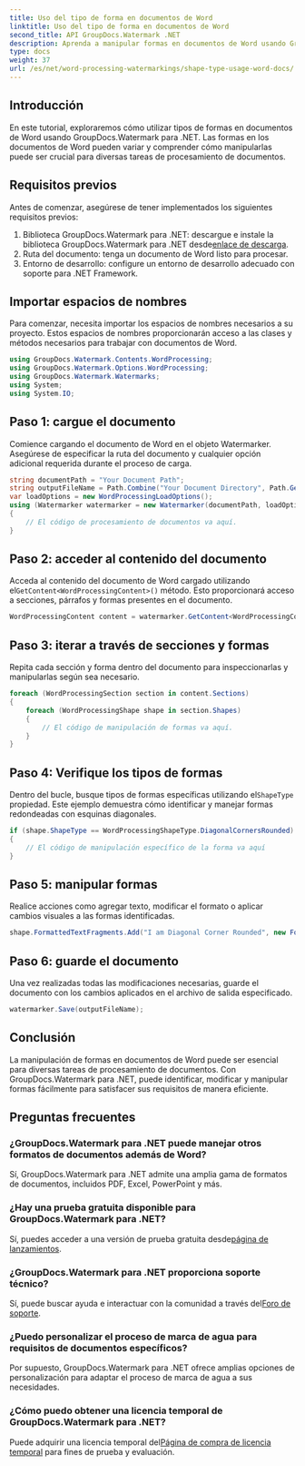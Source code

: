 ```yaml
---
title: Uso del tipo de forma en documentos de Word
linktitle: Uso del tipo de forma en documentos de Word
second_title: API GroupDocs.Watermark .NET
description: Aprenda a manipular formas en documentos de Word usando GroupDocs.Watermark para .NET. Este tutorial proporciona orientación para el procesamiento eficiente de documentos.
type: docs
weight: 37
url: /es/net/word-processing-watermarkings/shape-type-usage-word-docs/
---
```

## Introducción
En este tutorial, exploraremos cómo utilizar tipos de formas en documentos de Word usando GroupDocs.Watermark para .NET. Las formas en los documentos de Word pueden variar y comprender cómo manipularlas puede ser crucial para diversas tareas de procesamiento de documentos.
## Requisitos previos
Antes de comenzar, asegúrese de tener implementados los siguientes requisitos previos:
1.  Biblioteca GroupDocs.Watermark para .NET: descargue e instale la biblioteca GroupDocs.Watermark para .NET desde[enlace de descarga](https://releases.groupdocs.com/Watermark/net/).
2. Ruta del documento: tenga un documento de Word listo para procesar.
3. Entorno de desarrollo: configure un entorno de desarrollo adecuado con soporte para .NET Framework.

## Importar espacios de nombres
Para comenzar, necesita importar los espacios de nombres necesarios a su proyecto. Estos espacios de nombres proporcionarán acceso a las clases y métodos necesarios para trabajar con documentos de Word.
```csharp
using GroupDocs.Watermark.Contents.WordProcessing;
using GroupDocs.Watermark.Options.WordProcessing;
using GroupDocs.Watermark.Watermarks;
using System;
using System.IO;
```
## Paso 1: cargue el documento
Comience cargando el documento de Word en el objeto Watermarker. Asegúrese de especificar la ruta del documento y cualquier opción adicional requerida durante el proceso de carga.
```csharp
string documentPath = "Your Document Path";
string outputFileName = Path.Combine("Your Document Directory", Path.GetFileName(documentPath));
var loadOptions = new WordProcessingLoadOptions();
using (Watermarker watermarker = new Watermarker(documentPath, loadOptions))
{
    // El código de procesamiento de documentos va aquí.
}
```
## Paso 2: acceder al contenido del documento
 Acceda al contenido del documento de Word cargado utilizando el`GetContent<WordProcessingContent>()` método. Esto proporcionará acceso a secciones, párrafos y formas presentes en el documento.
```csharp
WordProcessingContent content = watermarker.GetContent<WordProcessingContent>();
```
## Paso 3: iterar a través de secciones y formas
Repita cada sección y forma dentro del documento para inspeccionarlas y manipularlas según sea necesario.
```csharp
foreach (WordProcessingSection section in content.Sections)
{
    foreach (WordProcessingShape shape in section.Shapes)
    {
        // El código de manipulación de formas va aquí.
    }
}
```
## Paso 4: Verifique los tipos de formas
Dentro del bucle, busque tipos de formas específicas utilizando el`ShapeType` propiedad. Este ejemplo demuestra cómo identificar y manejar formas redondeadas con esquinas diagonales.
```csharp
if (shape.ShapeType == WordProcessingShapeType.DiagonalCornersRounded)
{
    // El código de manipulación específico de la forma va aquí
}
```
## Paso 5: manipular formas
Realice acciones como agregar texto, modificar el formato o aplicar cambios visuales a las formas identificadas.
```csharp
shape.FormattedTextFragments.Add("I am Diagonal Corner Rounded", new Font("Calibri", 8, FontStyle.Bold), Color.Red, Color.Aqua);
```
## Paso 6: guarde el documento
Una vez realizadas todas las modificaciones necesarias, guarde el documento con los cambios aplicados en el archivo de salida especificado.
```csharp
watermarker.Save(outputFileName);
```

## Conclusión
La manipulación de formas en documentos de Word puede ser esencial para diversas tareas de procesamiento de documentos. Con GroupDocs.Watermark para .NET, puede identificar, modificar y manipular formas fácilmente para satisfacer sus requisitos de manera eficiente.
## Preguntas frecuentes
### ¿GroupDocs.Watermark para .NET puede manejar otros formatos de documentos además de Word?
Sí, GroupDocs.Watermark para .NET admite una amplia gama de formatos de documentos, incluidos PDF, Excel, PowerPoint y más.
### ¿Hay una prueba gratuita disponible para GroupDocs.Watermark para .NET?
 Sí, puedes acceder a una versión de prueba gratuita desde[página de lanzamientos](https://releases.groupdocs.com/).
### ¿GroupDocs.Watermark para .NET proporciona soporte técnico?
 Sí, puede buscar ayuda e interactuar con la comunidad a través del[Foro de soporte](https://forum.groupdocs.com/c/watermark/19).
### ¿Puedo personalizar el proceso de marca de agua para requisitos de documentos específicos?
Por supuesto, GroupDocs.Watermark para .NET ofrece amplias opciones de personalización para adaptar el proceso de marca de agua a sus necesidades.
### ¿Cómo puedo obtener una licencia temporal de GroupDocs.Watermark para .NET?
 Puede adquirir una licencia temporal del[Página de compra de licencia temporal](https://purchase.groupdocs.com/temporary-license/) para fines de prueba y evaluación.